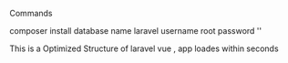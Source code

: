 Commands

composer install 
database name laravel
username root
password ''


This is a Optimized Structure of laravel vue , app loades within seconds
